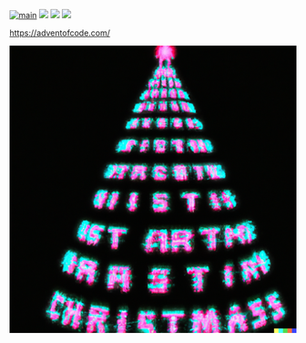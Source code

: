 [![main](https://github.com/Markus-Ende/aoc/actions/workflows/main.yml/badge.svg)](https://github.com/Markus-Ende/aoc/actions/workflows/main.yml) ![](https://img.shields.io/badge/day%20📅-8-blue) ![](https://img.shields.io/badge/stars%20⭐-13-yellow) ![](https://img.shields.io/badge/days%20completed-6-red)

https://adventofcode.com/

![](./tree.png)
